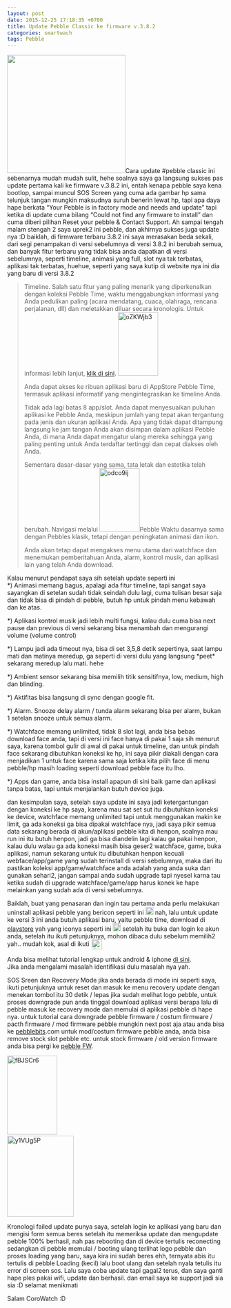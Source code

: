 ```yaml
---
layout: post
date: 2015-12-25 17:18:35 +0700
title: Update Pebble Classic ke firmware v.3.8.2
categories: smartwach
tags: Pebble
---
```

<p><img class="alignleft" src="https://igcdn-photos-f-a.akamaihd.net/hphotos-ak-xft1/t51.2885-15/s640x640/sh0.08/e35/c0.135.1080.1080/12331745_961458893915901_1394515510_n.jpg" alt="" width="274" height="274">Cara update #pebble classic ini sebenarnya mudah mudah sulit, hehe soalnya saya ga langsung sukses pas update pertama kali ke firmware v.3.8.2 ini, entah kenapa pebble saya kena bootlop, sampai muncul SOS Screen yang cuma ada gambar hp sama telunjuk tangan mungkin maksudnya suruh benerin lewat hp, tapi apa daya hape berkata “Your Pebble is in factory mode and needs and update” tapi ketika di update cuma bilang “Could not find any firmware to install” dan cuma diberi pilihan Reset your pebble &amp; Contact Support. Ah sampai tengah malam stengah 2 saya uprek2 ini pebble, dan akhirnya sukses juga update nya :D baiklah, di firmware terbaru 3.8.2 ini saya merasakan beda sekali, dari segi penampakan di versi sebelumnya di versi 3.8.2 ini berubah semua, dan banyak fitur terbaru yang tidak bisa anda dapatkan di versi sebelumnya, seperti timeline, animasi yang full, slot nya tak terbatas, aplikasi tak terbatas, huehue, seperti yang saya kutip di website nya ini dia yang baru di versi 3.8.2<span id="more-1987"></span></p>
<blockquote><p>Timeline. Salah satu fitur yang paling menarik yang diperkenalkan dengan koleksi Pebble Time, waktu menggabungkan informasi yang Anda pedulikan paling (acara mendatang, cuaca, olahraga, rencana perjalanan, dll) dan meletakkan diluar secara kronologis. Untuk informasi lebih lanjut, <a href="https://help.getpebble.com/customer/en/portal/articles/1959913-timeline" target="_blank">klik di sini</a>. <a href="https://eggoez.bitbucket.io/wp-content/uploads/2015/12/oZKWjb3.png" rel="attachment wp-att-1998" class="fancybox image"><img class=" wp-image-1998 alignright" src="https://eggoez.bitbucket.io/wp-content/uploads/2015/12/oZKWjb3-190x300.png" alt="oZKWjb3" width="93" height="147"></a></p>
<p>Anda dapat akses ke ribuan aplikasi baru di AppStore Pebble Time, termasuk aplikasi informatif yang mengintegrasikan ke timeline Anda.</p>
<p>Tidak ada lagi batas 8 app/slot. Anda dapat menyesuaikan puluhan aplikasi ke Pebble Anda, meskipun jumlah yang tepat akan tergantung pada jenis dan ukuran aplikasi Anda. Apa yang tidak dapat ditampung langsung ke jam tangan Anda akan disimpan dalam aplikasi Pebble Anda, di mana Anda dapat mengatur ulang mereka sehingga yang paling penting untuk Anda terdaftar tertinggi dan cepat diakses oleh Anda.</p>
<p>Sementara dasar-dasar yang sama, tata letak dan estetika telah berubah. Navigasi melalui <a href="https://eggoez.bitbucket.io/wp-content/uploads/2015/12/odco9ij.png" rel="attachment wp-att-1997" class="fancybox image"><img class=" wp-image-1997 alignright" src="https://eggoez.bitbucket.io/wp-content/uploads/2015/12/odco9ij-190x300.png" alt="odco9ij" width="93" height="147"></a>Pebble Waktu dasarnya sama dengan Pebbles klasik, tetapi dengan peningkatan animasi dan ikon.</p>
<p>Anda akan tetap dapat mengakses menu utama dari watchface dan menemukan pemberitahuan Anda, alarm, kontrol musik, dan aplikasi lain yang telah Anda download.</p></blockquote>
<p>Kalau menurut pendapat saya sih setelah update seperti ini<br>
*) Animasi memang bagus, apalagi ada fitur timeline, tapi sangat saya sayangkan di setelan sudah tidak seindah dulu lagi, cuma tulisan besar saja dan tidak bisa di pindah di pebble, butuh hp untuk pindah menu kebawah dan ke atas.</p>
<p>*) Aplikasi kontrol musik jadi lebih multi fungsi, kalau dulu cuma bisa next pause dan previous di versi sekarang bisa menambah dan mengurangi volume (volume control)</p>
<p>*) Lampu jadi ada timeout nya, bisa di set 3,5,8 detik sepertinya, saat lampu mati dan matinya meredup, ga seperti di versi dulu yang langsung *peet* sekarang meredup lalu mati. hehe</p>
<p>*) Ambient sensor sekarang bisa memilih titik sensitifnya, low, medium, high dan blinding.</p>
<p>*) Aktifitas bisa langsung di sync dengan google fit.</p>
<p>*) Alarm. Snooze delay alarm / tunda alarm sekarang bisa per alarm, bukan 1 setelan snooze untuk semua alarm.</p>
<p>*) Watchface memang unlimited, tidak 8 slot lagi, anda bisa bebas download face anda, tapi di versi ini face hanya di pakai 1 saja sih menurut saya, karena tombol gulir di awal di pakai untuk timeline, dan untuk pindah face sekarang dibutuhkan koneksi ke hp, ini saya pikir diakali dengan cara menjadikan 1 untuk face karena sama saja ketika kita pilih face di menu pebble/hp masih loading seperti download pebble face itu lho.</p>
<p>*) Apps dan game, anda bisa install apapun di sini baik game dan aplikasi tanpa batas, tapi untuk menjalankan butuh device juga.</p>
<p>dan kesimpulan saya, setelah saya update ini saya jadi ketergantungan dengan koneksi ke hp saya, karena mau sat set sut itu dibutuhkan koneksi ke device, watchface memang unlimited tapi untuk menggunakan makin ke limit, ga ada koneksi ga bisa dipakai watchface nya, jadi saya pikir semua data sekarang berada di akun/aplikasi pebble kita di henpon, soalnya mau run ini itu butuh henpon, jadi ga bisa diandelin lagi kalau ga pakai henpon, kalau dulu walau ga ada koneksi masih bisa geser2 watchface, game, buka aplikasi, namun sekarang untuk itu dibutuhkan henpon kecuali webface/app/game yang sudah terinstall di versi sebelumnya, maka dari itu pastikan koleksi app/game/watchface anda adalah yang anda suka dan gunakan sehari2, jangan sampai anda sudah upgrade tapi nyesel karna tau ketika sudah di upgrade watchface/game/app harus konek ke hape melainkan yang sudah ada di versi sebelumnya.</p>
<p>Baiklah, buat yang penasaran dan ingin tau pertama anda perlu melakukan uninstall aplikasi pebble yang bericon seperti ini <a href="https://eggoez.bitbucket.io/wp-content/uploads/2015/12/X9QWizQ.png" rel="attachment wp-att-1999" class="fancybox image"><img class=" wp-image-1999 alignnone" src="https://eggoez.bitbucket.io/wp-content/uploads/2015/12/X9QWizQ.png" alt="X9QWizQ" width="18" height="18"></a> nah, lalu untuk update ke versi 3 ini anda butuh aplikasi baru, yaitu pebble time, download di <a href="https://play.google.com/store/apps/details?id=com.getpebble.android.basalt&amp;hl=en" target="_blank">playstore</a> yah yang iconya seperti ini <a href="https://eggoez.bitbucket.io/wp-content/uploads/2015/12/fZSeokC.png" rel="attachment wp-att-1996" class="fancybox image"><img class=" wp-image-1996 alignnone" src="https://eggoez.bitbucket.io/wp-content/uploads/2015/12/fZSeokC.png" alt="fZSeokC" width="18" height="18"></a> setelah itu buka dan login ke akun anda, setelah itu ikuti petunjuknya, mohon dibaca dulu sebelum memilih2 yah.. mudah kok, asal di ikuti <img src="https://eggoez.bitbucket.io/wp-content/emojione/png/1f643.png" alt=":)" class="emojione" style="font-size:inherit;height:3ex;width:3.1ex;min-height:20px;min-width:20px;display:inline-block;margin:-.2ex .15em .2ex;line-height:normal;vertical-align:middle"></p>
<p>Anda bisa melihat tutorial lengkap untuk android &amp; iphone <a href="http://help.getpebble.com/customer/portal/articles/2237472-updated-software-for-classic-pebbles?b_id=8309" target="_blank">di sini</a>.<br>
Jika anda mengalami masalah identifikasi dulu masalah nya yah.</p>
<p>SOS Sreen dan Recovery Mode jika anda berada di mode ini seperti saya, ikuti petunjuknya untuk reset dan masuk ke menu recovery update dengan menekan tombol itu 30 detik / lepas jika sudah melihat logo pebble, untuk proses downgrade pun anda tinggal download aplikasi versi berapa lalu di pebble masuk ke recovery mode dan memulai di aplikasi pebble di hape nya. untuk tutorial cara downgrade pebble firmware / costum firmware / pacth firmware / mod firmware pebble mungkin next post aja atau anda bisa ke <a href="http://pebblebits.com/" target="_blank">pebblebits</a>.com untuk mod/costum firmware pebble anda, anda bisa remove stock slot pebble etc. untuk stock firmware / old version firmware anda bisa pergi ke <a href="http://fw.pebbledev.org/" target="_blank">pebble FW</a>.</p>
<p><a href="https://eggoez.bitbucket.io/wp-content/uploads/2015/12/fBJSCr6.png" rel="attachment wp-att-1995" class="fancybox image"><img class="wp-image-1995 alignleft" src="https://eggoez.bitbucket.io/wp-content/uploads/2015/12/fBJSCr6-190x300.png" alt="fBJSCr6" width="116" height="183"></a><a href="https://eggoez.bitbucket.io/wp-content/uploads/2015/12/y1VUg5P.jpg" rel="attachment wp-att-2000" class="fancybox image"><br>
<img class="wp-image-2000 alignnone" src="https://eggoez.bitbucket.io/wp-content/uploads/2015/12/y1VUg5P-246x300.jpg" alt="y1VUg5P" width="154" height="188"></a></p>
<p>Kronologi failed update punya saya, setelah login ke aplikasi yang baru dan mengisi form semua beres setelah itu memeriksa update dan mengupdate pebble 100% berhasil, nah pas rebooting dan di device tertulis reconecting sedangkan di pebble memulai / booting ulang terlihat logo pebble dan proses loading yang baru, saya kira ini sudah beres ehh, ternyata abis itu tertulis di pebble Loading (kecil) lalu boot ulang dan setelah nyala tetulis itu error di screen sos. Lalu saya coba update tapi gagal2 terus, dan saya ganti hape ples pakai wifi, update dan berhasil. dan email saya ke support jadi sia sia :D selamat menikmati</p>
<p>Salam CoroWatch :D</p>
